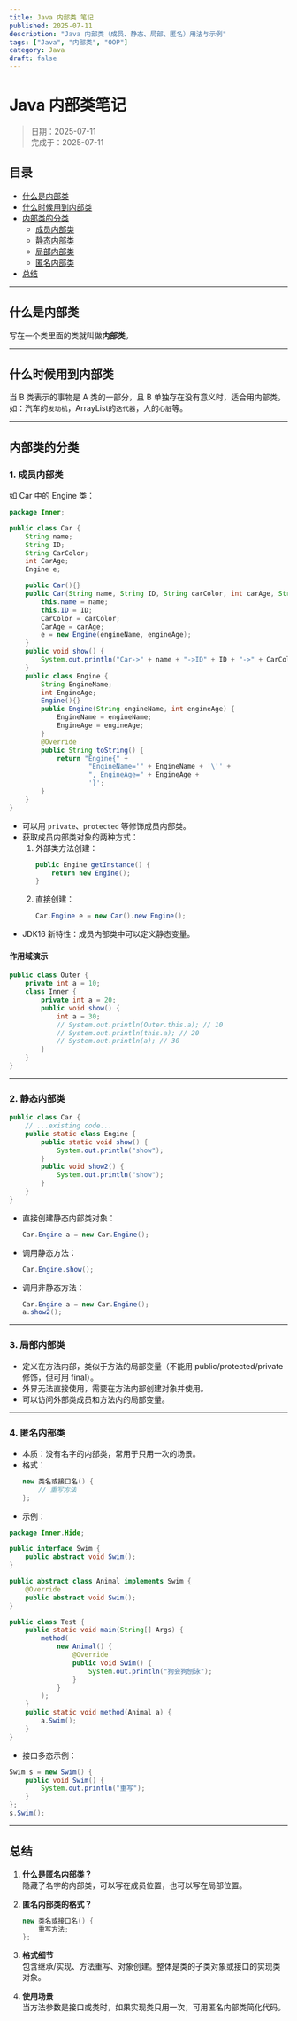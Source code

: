 ```yaml
---
title: Java 内部类 笔记
published: 2025-07-11
description: "Java 内部类（成员、静态、局部、匿名）用法与示例"
tags: ["Java", "内部类", "OOP"]
category: Java
draft: false
---
```


# Java 内部类笔记

> 日期：2025-07-11  
> 完成于：2025-07-11

## 目录

- [什么是内部类](#什么是内部类)
- [什么时候用到内部类](#什么时候用到内部类)
- [内部类的分类](#内部类的分类)
  - [成员内部类](#成员内部类)
  - [静态内部类](#静态内部类)
  - [局部内部类](#局部内部类)
  - [匿名内部类](#匿名内部类)
- [总结](#总结)

---

## 什么是内部类

写在一个类里面的类就叫做**内部类**。

---

## 什么时候用到内部类

当 B 类表示的事物是 A 类的一部分，且 B 单独存在没有意义时，适合用内部类。  
如：汽车的`发动机`，ArrayList的`迭代器`，人的`心脏`等。

---

## 内部类的分类

### 1. 成员内部类

如 Car 中的 Engine 类：

```java
package Inner;

public class Car {
    String name;
    String ID;
    String CarColor;
    int CarAge;
    Engine e;

    public Car(){}
    public Car(String name, String ID, String carColor, int carAge, String engineName, int engineAge) {
        this.name = name;
        this.ID = ID;
        CarColor = carColor;
        CarAge = carAge;
        e = new Engine(engineName, engineAge);
    }
    public void show() {
        System.out.println("Car->" + name + "->ID" + ID + "->" + CarColor + CarAge + "ENG" + e);
    }
    public class Engine {
        String EngineName;
        int EngineAge;
        Engine(){}
        public Engine(String engineName, int engineAge) {
            EngineName = engineName;
            EngineAge = engineAge;
        }
        @Override
        public String toString() {
            return "Engine{" +
                    "EngineName='" + EngineName + '\'' +
                    ", EngineAge=" + EngineAge +
                    '}';
        }
    }
}
```

- 可以用 `private`、`protected` 等修饰成员内部类。
- 获取成员内部类对象的两种方式：
  1. 外部类方法创建：
     ```java
     public Engine getInstance() {
         return new Engine();
     }
     ```
  2. 直接创建：
     ```java
     Car.Engine e = new Car().new Engine();
     ```
- JDK16 新特性：成员内部类中可以定义静态变量。

#### 作用域演示

```java
public class Outer {
    private int a = 10;
    class Inner {
        private int a = 20;
        public void show() {
            int a = 30;
            // System.out.println(Outer.this.a); // 10
            // System.out.println(this.a); // 20
            // System.out.println(a); // 30
        }
    }
}
```

---

### 2. 静态内部类

```java
public class Car {
    // ...existing code...
    public static class Engine {
        public static void show() {
            System.out.println("show");
        }
        public void show2() {
            System.out.println("show");
        }
    }
}
```

- 直接创建静态内部类对象：
  ```java
  Car.Engine a = new Car.Engine();
  ```
- 调用静态方法：
  ```java
  Car.Engine.show();
  ```
- 调用非静态方法：
  ```java
  Car.Engine a = new Car.Engine();
  a.show2();
  ```

---

### 3. 局部内部类

- 定义在方法内部，类似于方法的局部变量（不能用 public/protected/private 修饰，但可用 final）。
- 外界无法直接使用，需要在方法内部创建对象并使用。
- 可以访问外部类成员和方法内的局部变量。

---

### 4. 匿名内部类

- 本质：没有名字的内部类，常用于只用一次的场景。
- 格式：
  ```java
  new 类名或接口名() {
      // 重写方法
  };
  ```
- 示例：

```java
package Inner.Hide;

public interface Swim {
    public abstract void Swim();
}

public abstract class Animal implements Swim {
    @Override
    public abstract void Swim();
}

public class Test {
    public static void main(String[] Args) {
        method(
            new Animal() {
                @Override
                public void Swim() {
                    System.out.println("狗会狗刨泳");
                }
            }
        );
    }
    public static void method(Animal a) {
        a.Swim();
    }
}
```

- 接口多态示例：

```java
Swim s = new Swim() {
    public void Swim() {
        System.out.println("重写");
    }
};
s.Swim();
```

---

## 总结

1. **什么是匿名内部类？**  
   隐藏了名字的内部类，可以写在成员位置，也可以写在局部位置。

2. **匿名内部类的格式？**
   ```java
   new 类名或接口名() {
       重写方法;
   };
   ```

3. **格式细节**  
   包含继承/实现、方法重写、对象创建。整体是类的子类对象或接口的实现类对象。

4. **使用场景**  
   当方法参数是接口或类时，如果实现类只用一次，可用匿名内部类简化代码。


